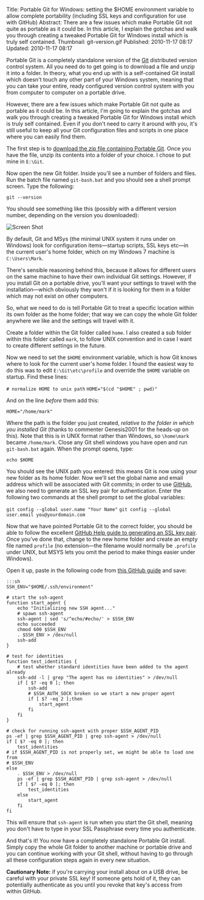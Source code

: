 Title: Portable Git for Windows: setting the $HOME environment variable to allow complete portability (including SSL keys and configuration for use with GitHub)
Abstract: There are a few issues which make Portable Git not quite as portable as it could be. In this article, I  explain the gotchas and walk you through creating a tweaked Portable Git for Windows install which is truly self contained.
Thumbnail: git-version.gif
Published: 2010-11-17 08:17
Updated: 2010-11-17 08:17

Portable Git is a completely standalone version of the [Git](http://git-scm.com/ "External Link: Git") distributed version control system. All you need do to get going is to download a file and unzip it into a folder. In theory, what you end up with is a self-contained Git install which doesn't touch any other part of your Windows system, meaning that you can take your entire, ready configured version control system with you from computer to computer on a portable drive.

However, there are a few issues which make Portable Git not quite as portable as it could be. In this article, I'm going to explain the gotchas and walk you through creating a tweaked Portable Git for Windows install which is truly self contained. Even if you don't need to carry it around with you, it's still useful to keep all your Git configuration files and scripts in one place where you can easily find them.

The first step is to [download the zip file containing Portable Git](http://code.google.com/p/msysgit/downloads/list "External Link: Portable Git"). Once you have the file, unzip its contents into a folder of your choice. I chose to put mine in `E:\Git`.

Now open the new Git folder. Inside you'll see a number of folders and files. Run the batch file named `git-bash.bat` and you should see a shell prompt screen. Type the following:

`git --version`

You should see something like this (possibly with a different version number, depending on the version you downloaded):

![Screen Shot](${cdn2}/img/post/git-version.gif "Screen Shot")

By default, Git and MSys (the minimal UNIX system it runs under on Windows) look for configuration items—startup scripts, SSL keys etc—in the current user's home folder, which on my Windows 7 machine is `C:\Users\Mark`.

There's sensible reasoning behind this, because it allows for different users on the same machine to have their own individual Git settings. However, if you install Git on a portable drive, you'll want your settings to travel with the installation—which obviously they won't if it is looking for them in a folder which may not exist on other computers.

So, what we need to do is tell Portable Git to treat a specific location within its own folder as the home folder; that way we can copy the whole Git folder anywhere we like and the settings will travel with it.

Create a folder within the Git folder called `home`. I also created a sub folder within this folder called `mark`, to follow UNIX convention and in case I want to create different settings in the future.

Now we need to set the `$HOME` environment variable, which is how Git knows where to look for the current user's home folder. I found the easiest way to do this was to edit `E:\Git\etc\profile` and override the `$HOME` variable on startup. Find these lines:

`# normalize HOME to unix path`
`HOME="$(cd "$HOME" ; pwd)"`

And on the line _before_ them add this:

`HOME="/home/mark"`

Where the path is the folder you just created, _relative to the folder in which you installed Git_ (thanks to commenter Genesis2001 for the heads-up on this). Note that this is in UNIX format rather than Windows, so `\home\mark` became `/home/mark`. Close any Git shell windows you have open and run `git-bash.bat` again. When the prompt opens, type:

`echo $HOME`

You should see the UNIX path you entered: this means Git is now using your new folder as its home folder. Now we'll set the global name and email address which will be associated with Git commits; in order to use [GitHub](https://github.com/ "External Link: GitHub"), we also need to generate an SSL key pair for authentication. Enter the following two commands at the shell prompt to set the global variables:

`git config --global user.name "Your Name"`
`git config --global user.email you@yourdomain.com`

Now that we have pointed Portable Git to the correct folder, you should be able to follow the excellent [GitHub Help guide to generating an SSL key pair](https://help.github.com/msysgit-key-setup "External Link: SSL Setup Help (GitHub)"). Once you’ve done that, change to the new home folder and create an empty file named `profile` (no extension—the filename would normally be `.profile` under UNIX, but MSYS lets you omit the period to make things easier under Windows).

Open it up, paste in the following code from [this GitHub guide](https://help.github.com/working-with-key-passphrases/ "External Link: Working With Key Passphrases (GitHub)") and save:

    :::sh
    SSH_ENV="$HOME/.ssh/environment"

    # start the ssh-agent
    function start_agent {
        echo "Initializing new SSH agent..."
        # spawn ssh-agent
        ssh-agent | sed 's/^echo/#echo/' > $SSH_ENV
        echo succeeded
        chmod 600 $SSH_ENV
        . $SSH_ENV > /dev/null
        ssh-add
    }

    # test for identities
    function test_identities {
        # test whether standard identities have been added to the agent already
        ssh-add -l | grep "The agent has no identities" > /dev/null
        if [ $? -eq 0 ]; then
            ssh-add
            # $SSH_AUTH_SOCK broken so we start a new proper agent
            if [ $? -eq 2 ];then
                start_agent
            fi
        fi
    }

    # check for running ssh-agent with proper $SSH_AGENT_PID
    ps -ef | grep $SSH_AGENT_PID | grep ssh-agent > /dev/null
    if [ $? -eq 0 ]; then
        test_identities
    # if $SSH_AGENT_PID is not properly set, we might be able to load one from
    # $SSH_ENV
    else
        . $SSH_ENV > /dev/null
        ps -ef | grep $SSH_AGENT_PID | grep ssh-agent > /dev/null
        if [ $? -eq 0 ]; then
            test_identities
        else
            start_agent
        fi
    fi

This will ensure that `ssh-agent` is run when you start the Git shell, meaning you don't have to type in your SSL Passphrase every time you authenticate.

And that's it! You now have a completely standalone Portable Git install. Simply copy the whole Git folder to another machine or portable drive and you can continue working with your Git shell, without having to go through all these configuration steps again in every new situation.

**Cautionary Note:** if you're carrying your install about on a USB drive, be careful with your private SSL key! If someone gets hold of it, they can potentially authenticate as you until you revoke that key's access from within GitHub.
